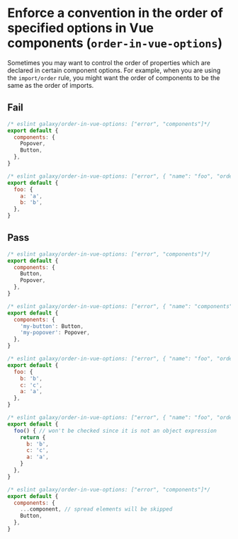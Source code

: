 # Enforce a convention in the order of specified options in Vue components (`order-in-vue-options`)

Sometimes you may want to control the order of properties which are declared in certain component options. For example, when you are using the `import/order` rule, you might want the order of components to be the same as the order of imports.

## Fail

```js
/* eslint galaxy/order-in-vue-options: ["error", "components"]*/
export default {
  components: {
    Popover,
    Button,
  },
}
```

```js
/* eslint galaxy/order-in-vue-options: ["error", { "name": "foo", "order": ["b", "a"] }]*/
export default {
  foo: {
    a: 'a',
    b: 'b',
  },
}
```

## Pass

```js
/* eslint galaxy/order-in-vue-options: ["error", "components"]*/
export default {
  components: {
    Button,
    Popover,
  },
}
```

```js
/* eslint galaxy/order-in-vue-options: ["error", { "name": "components" }]*/
export default {
  components: {
    'my-button': Button,
    'my-popover': Popover,
  },
}
```

```js
/* eslint galaxy/order-in-vue-options: ["error", { "name": "foo", "order": ["b", "a"] }]*/
export default {
  foo: {
    b: 'b',
    c: 'c',
    a: 'a',
  },
}
```

```js
/* eslint galaxy/order-in-vue-options: ["error", { "name": "foo", "order": ["b", "a"] }]*/
export default {
  foo() { // won't be checked since it is not an object expression
    return {
      b: 'b',
      c: 'c',
      a: 'a',
    }
  },
}
```

```js
/* eslint galaxy/order-in-vue-options: ["error", "components"]*/
export default {
  components: {
    ...component, // spread elements will be skipped
    Button,
  },
}
```
